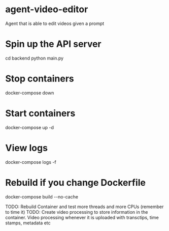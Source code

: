# agent-video-editor

Agent that is able to edit videos given a prompt

# Spin up the API server

cd backend
python main.py

# Stop containers

docker-compose down

# Start containers

docker-compose up -d

# View logs

docker-compose logs -f

# Rebuild if you change Dockerfile

docker-compose build --no-cache

TODO: Rebuild Container and test more threads and more CPUs (remember to time it)
TODO: Create video processing to store information in the container. Video processing whenever it is uploaded with transctips, time stamps, metadata etc
